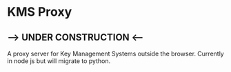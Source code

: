 # KMS Proxy
## --> UNDER CONSTRUCTION <--
A proxy server for Key Management Systems outside the browser. Currently in node js but will migrate to python.